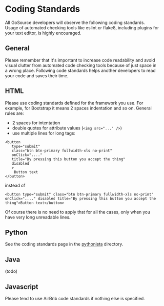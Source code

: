 # Coding Standards

All GoSource developers will observe the following coding standards. Usage of automated checking tools like eslint or flake8, including plugins for your text editor, is highly encouraged.

## General

Please remember that it's important to increase code readability and avoid visual clutter from automated code checking tools because of just space in a wrong place. Following code standards helps another developers to read your code and saves their time.

## HTML

Please use coding standards defined for the framework you use. For example, for Bootstrap it means 2 spaces indentation and so on. General rules are:

* 2 spaces for intentation
* double quotes for attribute values (`<img src="..." />`)
* use multiple lines for long tags:
```
<button
   type="submit"
   class="btn btn-primary fullwidth-xls no-print"
   onClick="...."
   title="By pressing this button you accept the thing"
   disabled
   >
    Button text
</button>
```

instead of

```
<button type="submit" class="btn btn-primary fullwidth-xls no-print" onClick="...." disabled title="By pressing this button you accept the thing">Button text</button>
```

Of course there is no need to apply that for all the cases, only when you have very long unreadable lines.


## Python

See the coding standards page in the [pythonista](/pythonista/coding_standards.md) directory.

## Java

(todo)

## Javascript

Please tend to use AirBnb code standards if nothing else is specified.
